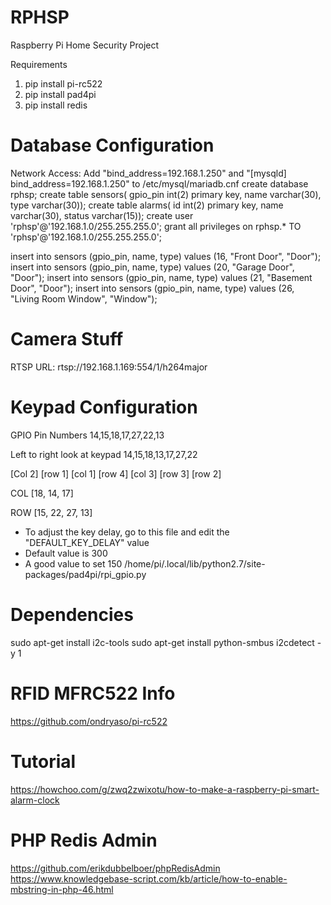 # RPHSP
Raspberry Pi Home Security Project

Requirements
1. pip install pi-rc522
2. pip install pad4pi
3. pip install redis


Database Configuration
======================
Network Access: Add "bind_address=192.168.1.250" and "[mysqld] bind_address=192.168.1.250" to /etc/mysql/mariadb.cnf
create database rphsp;
create table sensors( gpio_pin int(2) primary key, name varchar(30), type varchar(30));
create table alarms( id int(2) primary key, name varchar(30), status varchar(15));
create user 'rphsp'@'192.168.1.0/255.255.255.0';
grant all privileges on rphsp.* TO 'rphsp'@'192.168.1.0/255.255.255.0';

insert into sensors (gpio_pin, name, type) values (16, "Front Door", "Door");
insert into sensors (gpio_pin, name, type) values (20, "Garage Door", "Door");
insert into sensors (gpio_pin, name, type) values (21, "Basement Door", "Door");
insert into sensors (gpio_pin, name, type) values (26, "Living Room Window", "Window");


Camera Stuff
============
RTSP URL: rtsp://192.168.1.169:554/1/h264major


Keypad Configuration
=====================
GPIO Pin Numbers
14,15,18,17,27,22,13

Left to right look at keypad 14,15,18,13,17,27,22

[Col 2] [row 1] [col 1] [row 4] [col 3] [row 3] [row 2]

COL [18, 14, 17]

ROW [15, 22, 27, 13]

* To adjust the key delay, go to this file and edit the "DEFAULT_KEY_DELAY" value
* Default value is 300
* A good value to set 150
/home/pi/.local/lib/python2.7/site-packages/pad4pi/rpi_gpio.py


Dependencies
============
sudo apt-get install i2c-tools
sudo apt-get install python-smbus
i2cdetect -y 1


RFID MFRC522 Info
=================
https://github.com/ondryaso/pi-rc522

Tutorial
============
https://howchoo.com/g/zwq2zwixotu/how-to-make-a-raspberry-pi-smart-alarm-clock

PHP Redis Admin
===============
https://github.com/erikdubbelboer/phpRedisAdmin
https://www.knowledgebase-script.com/kb/article/how-to-enable-mbstring-in-php-46.html
